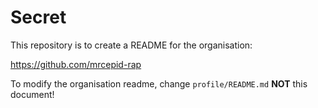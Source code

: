 # Secret

This repository is to create a README for the organisation: 

https://github.com/mrcepid-rap

To modify the organisation readme, change `profile/README.md` **NOT** this document! 